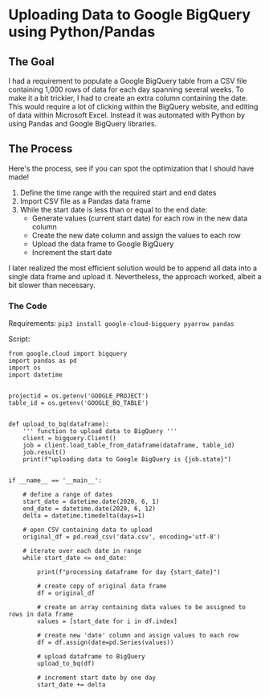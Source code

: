 # Uploading Data to Google BigQuery using Python/Pandas

## The Goal
I had a requirement to populate a Google BigQuery table from a CSV file containing 1,000 rows of data for each day spanning several weeks.  To make it a bit trickier, I had to create an extra column containing the date.  This would require a lot of clicking within the BigQuery website, and editing of data within Microsoft Excel.  Instead it was automated with Python by using Pandas and Google BigQuery libraries.

## The Process

Here's the process, see if you can spot the optimization that I should have made!

1. Define the time range with the required start and end dates
2. Import CSV file as a Pandas data frame
3. While the start date is less than or equal to the end date:
   - Generate values (current start date) for each row in the new data column
   - Create the new date column and assign the values to each row
   - Upload the data frame to Google BigQuery
   - Increment the start date

I later realized the most efficient solution would be to append all data into a single data frame and upload it.  Nevertheless, the approach worked, albeit a bit slower than necessary.

### The Code

Requirements:
```pip3 install google-cloud-bigquery pyarrow pandas```

Script:
```
from google.cloud import bigquery
import pandas as pd
import os
import datetime


projectid = os.getenv('GOOGLE_PROJECT')
table_id = os.getenv('GOOGLE_BQ_TABLE')


def upload_to_bq(dataframe):
    ''' function to upload data to BigQuery '''
    client = bigquery.Client()
    job = client.load_table_from_dataframe(dataframe, table_id)
    job.result()
    print(f"uploading data to Google BigQuery is {job.state}")


if __name__ == '__main__':

    # define a range of dates
    start_date = datetime.date(2020, 6, 1)
    end_date = datetime.date(2020, 6, 12)
    delta = datetime.timedelta(days=1)

    # open CSV containing data to upload
    original_df = pd.read_csv('data.csv', encoding='utf-8')

    # iterate over each date in range
    while start_date <= end_date:

        print(f"processing dataframe for day {start_date}")

        # create copy of original data frame
        df = original_df

        # create an array containing data values to be assigned to rows in data frame
        values = [start_date for i in df.index]

        # create new 'date' column and assign values to each row
        df = df.assign(date=pd.Series(values))

        # upload dataframe to BigQuery
        upload_to_bq(df)

        # increment start date by one day
        start_date += delta

```
